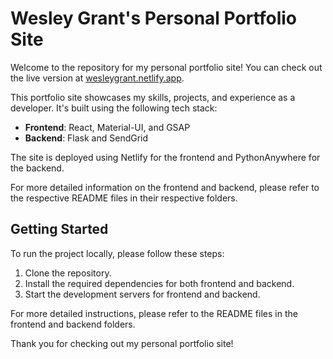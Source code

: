 # Wesley Grant's Personal Portfolio Site

Welcome to the repository for my personal portfolio site! You can check out the live version at [wesleygrant.netlify.app](https://wesleygrant.netlify.app/).

This portfolio site showcases my skills, projects, and experience as a developer. It's built using the following tech stack:

- **Frontend**: React, Material-UI, and GSAP
- **Backend**: Flask and SendGrid

The site is deployed using Netlify for the frontend and PythonAnywhere for the backend.

For more detailed information on the frontend and backend, please refer to the respective README files in their respective folders.

## Getting Started

To run the project locally, please follow these steps:

1. Clone the repository.
2. Install the required dependencies for both frontend and backend.
3. Start the development servers for frontend and backend.

For more detailed instructions, please refer to the README files in the frontend and backend folders.

Thank you for checking out my personal portfolio site!
